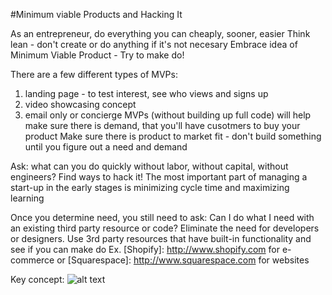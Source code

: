 #Minimum viable Products and Hacking It

As an entrepreneur, do everything you can cheaply, sooner, easier
Think lean - don't create or do anything if it's not necesary
Embrace idea of Minimum Viable Product - Try to make do!

There are a few different types of MVPs:
1) landing page - to test interest, see who views and signs up
2) video showcasing concept
3) email only or concierge
MVPs (without building up full code)  will help make sure there is demand, that you'll have cusotmers to buy your product
Make sure there is product to market fit - don't build something until you figure out a need and demand

Ask: what can you do quickly without labor, without capital, without engineers? 
Find ways to hack it!
The most important part of managing a start-up in the early  stages is minimizing cycle time and maximizing learning

Once you determine need, you still need to ask:
Can I do what I need with an existing third party resource or code? 
Eliminate the need for developers or designers. 
Use 3rd party resources that have built-in functionality and see if you can make do
Ex. [Shopify]: http://www.shopify.com for e-commerce or [Squarespace]: http://www.squarespace.com for websites

Key concept: 
![alt text](http://pandodaily.files.wordpress.com/2013/02/product_donuts-copy.jpg?w=900&h=675 "MVP")
